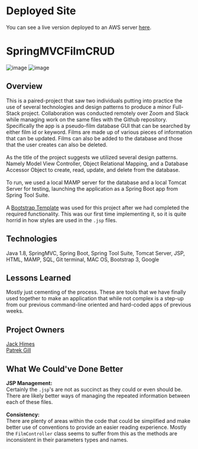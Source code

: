 # Deployed Site
You can see a live version deployed to an AWS server [here](http://3.142.158.128:8080/MVCFilmSite/).

# SpringMVCFilmCRUD

![image](https://drive.google.com/uc?export=view&id=185dLjZZ5fso-IunMCflGrKaPF6E31Mlx)
![image](https://drive.google.com/uc?export=view&id=1IKJPlnyi0TBkVa6IrdcuMsDVBReS_l7p)


## Overview
This is a paired-project that saw two individuals putting into practice the use of several technologies and design patterns to produce a minor Full-Stack project. Collaboration was conducted remotely over Zoom and Slack while managing work on the same files with the Github repository. Specifically the app is a pseudo-film database GUI that can be searched by either film id or keyword. Films are made up of various pieces of information that can be updated. Films can also be added to the database and those that the user creates can also be deleted.
<br>
<br>
As the title of the project suggests we utilized several design patterns. Namely Model View Controller, Object Relational Mapping, and a Database Accessor Object to create, read, update, and delete from the database.
<br>
<br>
To run, we used a local MAMP server for the database and a local Tomcat Server for testing, launching the application as a Spring Boot app from Spring Tool Suite.
<br>
<br>
A [Bootstrap Template](https://www.tutorialrepublic.com/snippets/preview.php?topic=bootstrap&file=crud-data-table-for-database-with-modal-form) was used for this project after we had completed the required functionality. This was our first time implementing it, so it is quite horrid in how styles are used in the `.jsp` files.


## Technologies
Java 1.8, SpringMVC, Spring Boot, Spring Tool Suite, Tomcat Server, JSP, HTML, MAMP, SQL, Git terminal, MAC OS, Bootstrap 3, Google


## Lessons Learned
Mostly just cementing of the process. These are tools that we have finally used together to make an application that while not complex is a step-up from our previous command-line oriented and hard-coded apps of previous weeks.


## Project Owners
[Jack Himes](https://github.com/JackHimes)
<br>
[Patrek Gill](https://github.com/PatrekGill)


## What We Could've Done Better
**JSP Management:**
<br>
Certainly the `.jsp`'s are not as succinct as they could or even should be.
There are likely better ways of managing the repeated information between each of these files.
<br>
<br>
**Consistency:**
<br>
There are plenty of areas within the code that could be simplified and make better use of conventions to provide an easier reading experience.
Mostly the `FilmController` class seems to suffer from this as the methods are inconsistent in their parameters types and names.
